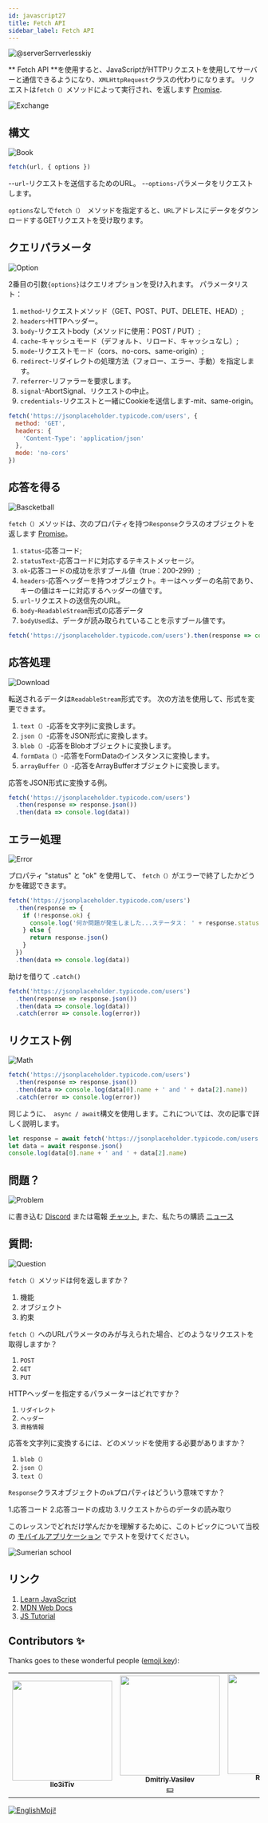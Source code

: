 ```yaml
---
id: javascript27
title: Fetch API
sidebar_label: Fetch API
---
```


![@serverSerrverlesskiy](/img/javascript/headers/28.jpg)

** Fetch API **を使用すると、JavaScriptがHTTPリクエストを使用してサーバーと通信できるようになり、`XMLHttpRequest`クラスの代わりになります。 リクエストは`fetch（）`メソッドによって実行され、を返します [Promise](https://react-native-village.github.io/docs/javascript24).

![Exchange](https://media.giphy.com/media/OPQiZUC381IJ8Sh7UY/giphy.gif)

## 構文

![Book](https://media.giphy.com/media/l0HlOBZcl7sbV6LnO/giphy.gif)

```jsx
fetch(url, { options })
```

--`url`-リクエストを送信するためのURL。
--`options`-パラメータをリクエストします。

`options`なしで`fetch（） `メソッドを指定すると、`URL`アドレスにデータをダウンロードするGETリクエストを受け取ります。

## クエリパラメータ

![Option](https://media.giphy.com/media/AazZSBdhIdH9K/giphy.gif)

2番目の引数`{options}`はクエリオプションを受け入れます。 パラメータリスト：

1. `method`-リクエストメソッド（GET、POST、PUT、DELETE、HEAD）;
2. `headers`-HTTPヘッダー。
3. `body`-リクエストbody（メソッドに使用：POST / PUT）;
4. `cache`-キャッシュモード（デフォルト、リロード、キャッシュなし）;
5. `mode`-リクエストモード（cors、no-cors、same-origin）;
6. `redirect`-リダイレクトの処理方法（フォロー、エラー、手動）を指定します。
7. `referrer`-リファラーを要求します。
8. `signal`-AbortSignal、リクエストの中止。
9. `credentials`-リクエストと一緒にCookieを送信します-mit、same-origin。

```jsx
fetch('https://jsonplaceholder.typicode.com/users', {
  method: 'GET',
  headers: {
    'Content-Type': 'application/json'
  },
  mode: 'no-cors'
})
```

## 応答を得る

![Bascketball](https://media.giphy.com/media/l0MYwdebx8o0XI56E/giphy.gif)

`fetch（）`メソッドは、次のプロパティを持つ`Response`クラスのオブジェクトを返します [Promise](https://react-native-village.github.io/docs/javascript24)。

1. `status`-応答コード;
2. `statusText`-応答コードに対応するテキストメッセージ。
3. `ok`-応答コードの成功を示すブール値（true：200-299）;
4. `headers`-応答ヘッダーを持つオブジェクト。キーはヘッダーの名前であり、キーの値はキーに対応するヘッダーの値です。
5. `url`-リクエストの送信先のURL。
6. `body`-`ReadableStream`形式の応答データ
7. `bodyUsed`は、データが読み取られていることを示すブール値です。

```javascript
fetch('https://jsonplaceholder.typicode.com/users').then(response => console.log(response))
```

## 応答処理

![Download](https://media.giphy.com/media/ECoFRCrMgVoQg/giphy.gif)

転送されるデータは`ReadableStream`形式です。 次の方法を使用して、形式を変更できます。

1. `text（）`-応答を文字列に変換します。
2. `json（）`-応答をJSON形式に変換します。
3. `blob（）`-応答をBlobオブジェクトに変換します。
4. `formData（）`-応答をFormDataのインスタンスに変換します。
5. `arrayBuffer（）`-応答をArrayBufferオブジェクトに変換します。

応答をJSON形式に変換する例。

```jsx
fetch('https://jsonplaceholder.typicode.com/users')
  .then(response => response.json())
  .then(data => console.log(data))
```

## エラー処理

![Error](https://media.giphy.com/media/DHBGehJ3FSZEygszX3/giphy.gif)

プロパティ "status" と "ok" を使用して、 `fetch（）`がエラーで終了したかどうかを確認できます。

```jsx
fetch('https://jsonplaceholder.typicode.com/users')
  .then(response => {
    if (!response.ok) {
      console.log('何か問題が発生しました...ステータス： ' + response.status)
    } else {
      return response.json()
    }
  })
  .then(data => console.log(data))
```

助けを借りて `.catch()`

```jsx
fetch('https://jsonplaceholder.typicode.com/users')
  .then(response => response.json())
  .then(data => console.log(data))
  .catch(error => console.log(error))
```

## リクエスト例

![Math](https://media.giphy.com/media/xT1Ra5h24Eliux3UVq/giphy.gif)

```javascript
fetch('https://jsonplaceholder.typicode.com/users')
  .then(response => response.json())
  .then(data => console.log(data[0].name + ' and ' + data[2].name))
  .catch(error => console.log(error))
```

同じように、` async / await`構文を使用します。これについては、次の記事で詳しく説明します。

```javascript
let response = await fetch('https://jsonplaceholder.typicode.com/users')
let data = await response.json()
console.log(data[0].name + ' and ' + data[2].name)
```

## 問題？

![Problem](https://media.giphy.com/media/xTiTnGeUsWOEwsGoG4/giphy.gif)

に書き込む [Discord](https://discord.gg/6GDAfXn) または電報 [チャット](https://t.me/neuro_coder_group), また、私たちの購読 [ニュース](https://t.me/javascriptapp)

## 質問:

![Question](https://media.giphy.com/media/l0HlRnAWXxn0MhKLK/giphy.gif)

`fetch（）`メソッドは何を返しますか？

1. 機能
2. オブジェクト
3. 約束

`fetch（）`へのURLパラメータのみが与えられた場合、どのようなリクエストを取得しますか？

1. `POST`
2. `GET`
3. `PUT`

HTTPヘッダーを指定するパラメーターはどれですか？

1. `リダイレクト`
2. `ヘッダー`
3. `資格情報`

応答を文字列に変換するには、どのメソッドを使用する必要がありますか？

1. `blob（）`
2. `json（）`
3. `text（）`

`Response`クラスオブジェクトの`ok`プロパティはどういう意味ですか？

1.応答コード
2.応答コードの成功
3.リクエストからのデータの読み取り

このレッスンでどれだけ学んだかを理解するために、このトピックについて当校の [モバイルアプリケーション](http://onelink.to/njhc95) でテストを受けてください。

![Sumerian school](/img/app.jpg)

## リンク

1. [Learn JavaScript](https://learn.javascript.ru/fetch)
2. [MDN Web Docs](https://developer.mozilla.org/ru/docs/Web/API/Fetch_API/Using_Fetch)
3. [JS Tutorial](https://www.javascripttutorial.net/javascript-fetch-api/)

## Contributors ✨

Thanks goes to these wonderful people ([emoji key](https://allcontributors.org/docs/en/emoji-key)):

<table>
  <tr> 
    <td align="center"><a href="https://github.com/IIo3iTiv"><img src="https://avatars1.githubusercontent.com/u/72025062?v=4?s=200" width="200px;" alt=""/><br /><sub><b>IIo3iTiv</b></sub></a><br /><a href="https://github.com/gHashTag/react-native-village/commits?author=IIo3iTiv" title="Documentation">  </a></td>
    <td align="center"><a href="https://fullstackserverless.github.io/"><img src="https://avatars0.githubusercontent.com/u/6774813?v=4?s=200" width="200px;" alt=""/><br /><sub><b>Dmitriy Vasilev</b></sub></a><br /><a href="#financial-gHashTag" title="Financial">💵</a></td>
    <td align="center"><a href="https://github.com/Resoner2005"><img src="https://avatars1.githubusercontent.com/u/75675814?v=4?s=200" width="200px;" alt=""/><br /><sub><b>Resoner2005</b></sub></a><br /><a href="https://github.com/gHashTag/react-native-village/issues?q=author%3AResoner2005" title="Bug reports">🐛 🎨 🖋</a></td>
    <td align="center"><a href="https://github.com/Navernoss"><img src="https://avatars0.githubusercontent.com/u/75784137?v=4?s=200" width="200px;" alt=""/><br /><sub><b>Navernoss</b></sub></a><br /><a href="#content-Navernoss" title="Content">🖋 🐛 🎨 </a></td>
  </tr>
  
</table>

[![EnglishMoji!](/img/logo/NeuroCoder.png)](https://vk.com/neurocoder)
